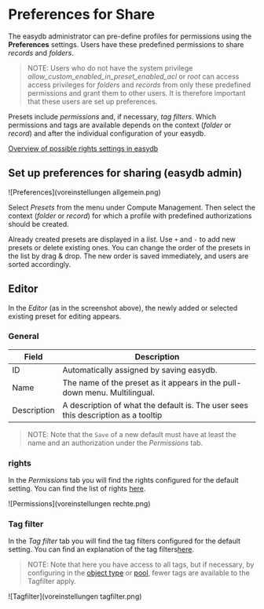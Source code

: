 # Preferences for Share

The easydb administrator can pre-define profiles for permissions using the **Preferences** settings. Users have these predefined permissions to share *records* and *folders*.

> NOTE: Users who do not have the system privilege *allow_custom_enabled_in_preset_enabled_acl* or *root* can access access privileges for *folders* and *records* from only these predefined permissions and grant them to other users. It is therefore important that these users are set up preferences.

Presets include *permissions* and, if necessary, *tag filters*. Which permissions and tags are available depends on the context (*folder* or *record*) and after the individual configuration of your easydb.

[Overview of possible rights settings in easydb](../#rights)

## Set up preferences for sharing (easydb admin)

![Preferences](voreinstellungen allgemein.png)

Select *Presets* from the menu under Compute Management. Then select the context (*folder* or *record*) for which a profile with predefined authorizations should be created.

Already created presets are displayed in a *list*. Use <code class="button">+</code> and <code class="button">-</code> to add new presets or delete existing ones. You can change the order of the presets in the list by drag & drop. The new order is saved immediately, and users are sorted accordingly.

## Editor

In the *Editor* (as in the screenshot above), the newly added or selected existing preset for editing appears.

### General

| Field | Description |
| - | - |
| ID | Automatically assigned by saving easydb. |
| Name | The name of the preset as it appears in the pull-down menu. Multilingual. |
|Description |A description of what the default is. The user sees this description as a tooltip|

> NOTE: Note that the <code class="button">Save</code> of a new default must have at least the name and an authorization under the *Permissions* tab.


### rights

In the *Permissions* tab you will find the rights configured for the default setting. You can find the list of rights [here](../#rights).

![Permissions](voreinstellungen rechte.png)

### Tag filter

In the *Tag filter* tab you will find the tag filters configured for the default setting. You can find an explanation of the tag filters[here](../#tagfilter).

> NOTE: Note that here you have access to all tags, but if necessary, by configuring in the [object type](../objecttypes/objecttypes.md) or [pool](../pools/pools.md), fewer tags are available to the Tagfilter apply.

![Tagfilter](voreinstellungen tagfilter.png)